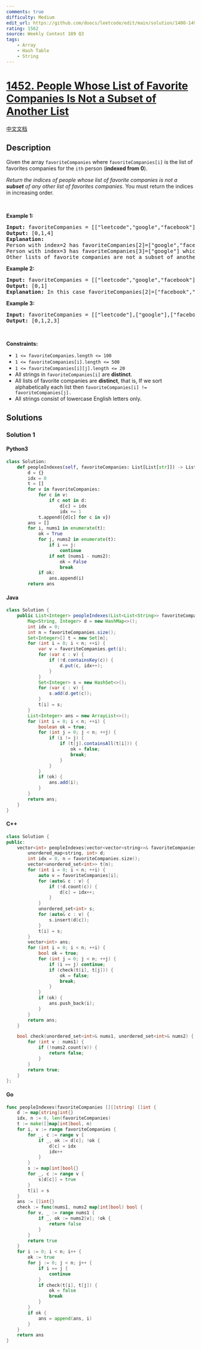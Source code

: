 ```yaml
---
comments: true
difficulty: Medium
edit_url: https://github.com/doocs/leetcode/edit/main/solution/1400-1499/1452.People%20Whose%20List%20of%20Favorite%20Companies%20Is%20Not%20a%20Subset%20of%20Another%20List/README_EN.md
rating: 1562
source: Weekly Contest 189 Q3
tags:
    - Array
    - Hash Table
    - String
---
```


<!-- problem:start -->

# [1452. People Whose List of Favorite Companies Is Not a Subset of Another List](https://leetcode.com/problems/people-whose-list-of-favorite-companies-is-not-a-subset-of-another-list)

[中文文档](/solution/1400-1499/1452.People%20Whose%20List%20of%20Favorite%20Companies%20Is%20Not%20a%20Subset%20of%20Another%20List/README.md)

## Description

<!-- description:start -->

<p>Given the array <code>favoriteCompanies</code> where <code>favoriteCompanies[i]</code> is the list of favorites companies for the <code>ith</code> person (<strong>indexed from 0</strong>).</p>

<p><em>Return the indices of people whose list of favorite companies is not a <strong>subset</strong> of any other list of favorites companies</em>. You must return the indices in increasing order.</p>

<p>&nbsp;</p>
<p><strong class="example">Example 1:</strong></p>

<pre>
<strong>Input:</strong> favoriteCompanies = [[&quot;leetcode&quot;,&quot;google&quot;,&quot;facebook&quot;],[&quot;google&quot;,&quot;microsoft&quot;],[&quot;google&quot;,&quot;facebook&quot;],[&quot;google&quot;],[&quot;amazon&quot;]]
<strong>Output:</strong> [0,1,4] 
<strong>Explanation:</strong> 
Person with index=2 has favoriteCompanies[2]=[&quot;google&quot;,&quot;facebook&quot;] which is a subset of favoriteCompanies[0]=[&quot;leetcode&quot;,&quot;google&quot;,&quot;facebook&quot;] corresponding to the person with index 0. 
Person with index=3 has favoriteCompanies[3]=[&quot;google&quot;] which is a subset of favoriteCompanies[0]=[&quot;leetcode&quot;,&quot;google&quot;,&quot;facebook&quot;] and favoriteCompanies[1]=[&quot;google&quot;,&quot;microsoft&quot;]. 
Other lists of favorite companies are not a subset of another list, therefore, the answer is [0,1,4].
</pre>

<p><strong class="example">Example 2:</strong></p>

<pre>
<strong>Input:</strong> favoriteCompanies = [[&quot;leetcode&quot;,&quot;google&quot;,&quot;facebook&quot;],[&quot;leetcode&quot;,&quot;amazon&quot;],[&quot;facebook&quot;,&quot;google&quot;]]
<strong>Output:</strong> [0,1] 
<strong>Explanation:</strong> In this case favoriteCompanies[2]=[&quot;facebook&quot;,&quot;google&quot;] is a subset of favoriteCompanies[0]=[&quot;leetcode&quot;,&quot;google&quot;,&quot;facebook&quot;], therefore, the answer is [0,1].
</pre>

<p><strong class="example">Example 3:</strong></p>

<pre>
<strong>Input:</strong> favoriteCompanies = [[&quot;leetcode&quot;],[&quot;google&quot;],[&quot;facebook&quot;],[&quot;amazon&quot;]]
<strong>Output:</strong> [0,1,2,3]
</pre>

<p>&nbsp;</p>
<p><strong>Constraints:</strong></p>

<ul>
	<li><code>1 &lt;= favoriteCompanies.length &lt;= 100</code></li>
	<li><code>1 &lt;= favoriteCompanies[i].length &lt;= 500</code></li>
	<li><code>1 &lt;= favoriteCompanies[i][j].length &lt;= 20</code></li>
	<li>All strings in <code>favoriteCompanies[i]</code> are <strong>distinct</strong>.</li>
	<li>All lists of favorite companies are <strong>distinct</strong>, that is, If we sort alphabetically each list then <code>favoriteCompanies[i] != favoriteCompanies[j].</code></li>
	<li>All strings consist of lowercase English letters only.</li>
</ul>

<!-- description:end -->

## Solutions

<!-- solution:start -->

### Solution 1

<!-- tabs:start -->

#### Python3

```python
class Solution:
    def peopleIndexes(self, favoriteCompanies: List[List[str]]) -> List[int]:
        d = {}
        idx = 0
        t = []
        for v in favoriteCompanies:
            for c in v:
                if c not in d:
                    d[c] = idx
                    idx += 1
            t.append({d[c] for c in v})
        ans = []
        for i, nums1 in enumerate(t):
            ok = True
            for j, nums2 in enumerate(t):
                if i == j:
                    continue
                if not (nums1 - nums2):
                    ok = False
                    break
            if ok:
                ans.append(i)
        return ans
```

#### Java

```java
class Solution {
    public List<Integer> peopleIndexes(List<List<String>> favoriteCompanies) {
        Map<String, Integer> d = new HashMap<>();
        int idx = 0;
        int n = favoriteCompanies.size();
        Set<Integer>[] t = new Set[n];
        for (int i = 0; i < n; ++i) {
            var v = favoriteCompanies.get(i);
            for (var c : v) {
                if (!d.containsKey(c)) {
                    d.put(c, idx++);
                }
            }
            Set<Integer> s = new HashSet<>();
            for (var c : v) {
                s.add(d.get(c));
            }
            t[i] = s;
        }
        List<Integer> ans = new ArrayList<>();
        for (int i = 0; i < n; ++i) {
            boolean ok = true;
            for (int j = 0; j < n; ++j) {
                if (i != j) {
                    if (t[j].containsAll(t[i])) {
                        ok = false;
                        break;
                    }
                }
            }
            if (ok) {
                ans.add(i);
            }
        }
        return ans;
    }
}
```

#### C++

```cpp
class Solution {
public:
    vector<int> peopleIndexes(vector<vector<string>>& favoriteCompanies) {
        unordered_map<string, int> d;
        int idx = 0, n = favoriteCompanies.size();
        vector<unordered_set<int>> t(n);
        for (int i = 0; i < n; ++i) {
            auto v = favoriteCompanies[i];
            for (auto& c : v) {
                if (!d.count(c)) {
                    d[c] = idx++;
                }
            }
            unordered_set<int> s;
            for (auto& c : v) {
                s.insert(d[c]);
            }
            t[i] = s;
        }
        vector<int> ans;
        for (int i = 0; i < n; ++i) {
            bool ok = true;
            for (int j = 0; j < n; ++j) {
                if (i == j) continue;
                if (check(t[i], t[j])) {
                    ok = false;
                    break;
                }
            }
            if (ok) {
                ans.push_back(i);
            }
        }
        return ans;
    }

    bool check(unordered_set<int>& nums1, unordered_set<int>& nums2) {
        for (int v : nums1) {
            if (!nums2.count(v)) {
                return false;
            }
        }
        return true;
    }
};
```

#### Go

```go
func peopleIndexes(favoriteCompanies [][]string) []int {
	d := map[string]int{}
	idx, n := 0, len(favoriteCompanies)
	t := make([]map[int]bool, n)
	for i, v := range favoriteCompanies {
		for _, c := range v {
			if _, ok := d[c]; !ok {
				d[c] = idx
				idx++
			}
		}
		s := map[int]bool{}
		for _, c := range v {
			s[d[c]] = true
		}
		t[i] = s
	}
	ans := []int{}
	check := func(nums1, nums2 map[int]bool) bool {
		for v, _ := range nums1 {
			if _, ok := nums2[v]; !ok {
				return false
			}
		}
		return true
	}
	for i := 0; i < n; i++ {
		ok := true
		for j := 0; j < n; j++ {
			if i == j {
				continue
			}
			if check(t[i], t[j]) {
				ok = false
				break
			}
		}
		if ok {
			ans = append(ans, i)
		}
	}
	return ans
}
```

<!-- tabs:end -->

<!-- solution:end -->

<!-- problem:end -->
